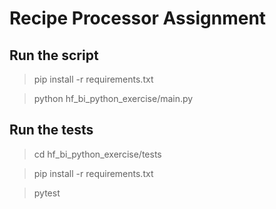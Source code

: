 # Recipe Processor Assignment

## Run the script

> pip install -r requirements.txt

> python hf_bi_python_exercise/main.py

## Run the tests

> cd hf_bi_python_exercise/tests

> pip install -r requirements.txt

> pytest